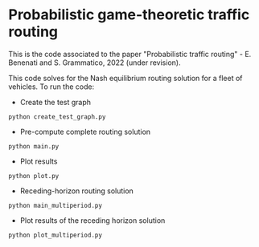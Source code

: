 # Probabilistic game-theoretic traffic routing
This is the code associated to the paper "Probabilistic traffic routing" - E. Benenati and S. Grammatico, 2022 (under revision).

This code solves for the Nash equilibrium routing solution for a fleet of vehicles. To run the code:

- Create the test graph
```
python create_test_graph.py
```
- Pre-compute complete routing solution
```
python main.py
```
- Plot results
```
python plot.py
```
- Receding-horizon routing solution
```
python main_multiperiod.py
```
- Plot results of the receding horizon solution
```
python plot_multiperiod.py
```
